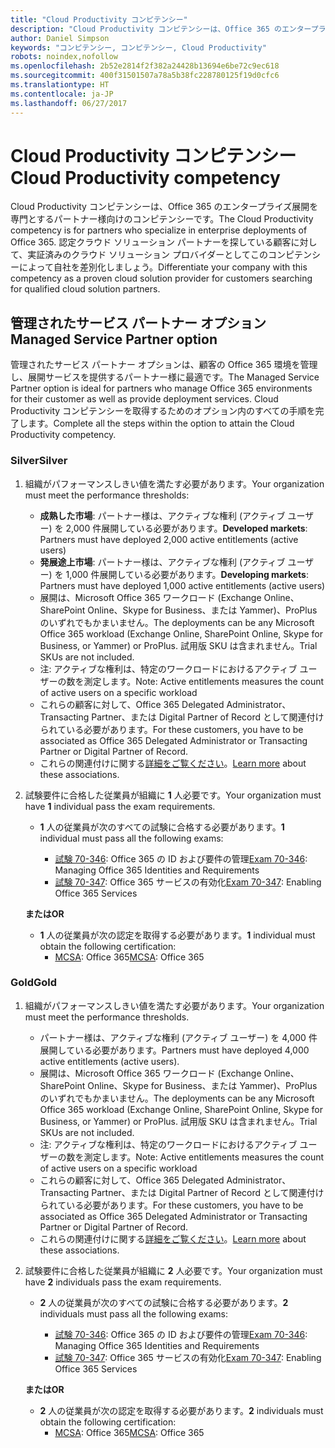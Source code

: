 ```yaml
---
title: "Cloud Productivity コンピテンシー"
description: "Cloud Productivity コンピテンシーは、Office 365 のエンタープライズ展開を専門とするパートナー様向けのコンピテンシーです。 認定クラウド ソリューション パートナーを探している顧客に対して、実証済みのクラウド ソリューション プロバイダーとしてこのコンピテンシーによって自社を差別化しましょう。"
author: Daniel Simpson
keywords: "コンピテンシー, コンピテンシー, Cloud Productivity"
robots: noindex,nofollow
ms.openlocfilehash: 2b52e2814f2f382a24428b13694e6be72c9ec618
ms.sourcegitcommit: 400f31501507a78a5b38fc228780125f19d0cfc6
ms.translationtype: HT
ms.contentlocale: ja-JP
ms.lasthandoff: 06/27/2017
---
```

# <a name="cloud-productivity-competency"></a><span data-ttu-id="e496b-105">Cloud Productivity コンピテンシー</span><span class="sxs-lookup"><span data-stu-id="e496b-105">Cloud Productivity competency</span></span>

<span data-ttu-id="e496b-106">Cloud Productivity コンピテンシーは、Office 365 のエンタープライズ展開を専門とするパートナー様向けのコンピテンシーです。</span><span class="sxs-lookup"><span data-stu-id="e496b-106">The Cloud Productivity competency is for partners who specialize in enterprise deployments of Office 365.</span></span> <span data-ttu-id="e496b-107">認定クラウド ソリューション パートナーを探している顧客に対して、実証済みのクラウド ソリューション プロバイダーとしてこのコンピテンシーによって自社を差別化しましょう。</span><span class="sxs-lookup"><span data-stu-id="e496b-107">Differentiate your company with this competency as a proven cloud solution provider for customers searching for qualified cloud solution partners.</span></span>

## <a name="managed-service-partner-option"></a><span data-ttu-id="e496b-108">管理されたサービス パートナー オプション</span><span class="sxs-lookup"><span data-stu-id="e496b-108">Managed Service Partner option</span></span>
<span data-ttu-id="e496b-109">管理されたサービス パートナー オプションは、顧客の Office 365 環境を管理し、展開サービスを提供するパートナー様に最適です。</span><span class="sxs-lookup"><span data-stu-id="e496b-109">The Managed Service Partner option is ideal for partners who manage Office 365 environments for their customer as well as provide deployment services.</span></span> <span data-ttu-id="e496b-110">Cloud Productivity コンピテンシーを取得するためのオプション内のすべての手順を完了します。</span><span class="sxs-lookup"><span data-stu-id="e496b-110">Complete all the steps within the option to attain the Cloud Productivity competency.</span></span>
### <a name="silver"></a><span data-ttu-id="e496b-111">Silver</span><span class="sxs-lookup"><span data-stu-id="e496b-111">Silver</span></span>
1.  <span data-ttu-id="e496b-112">組織がパフォーマンスしきい値を満たす必要があります。</span><span class="sxs-lookup"><span data-stu-id="e496b-112">Your organization must meet the performance thresholds:</span></span>
    - <span data-ttu-id="e496b-113">**成熟した市場**: パートナー様は、アクティブな権利 (アクティブ ユーザー) を 2,000 件展開している必要があります。</span><span class="sxs-lookup"><span data-stu-id="e496b-113">**Developed markets**: Partners must have deployed 2,000 active entitlements (active users)</span></span>
    - <span data-ttu-id="e496b-114">**発展途上市場**: パートナー様は、アクティブな権利 (アクティブ ユーザー) を 1,000 件展開している必要があります。</span><span class="sxs-lookup"><span data-stu-id="e496b-114">**Developing markets**: Partners must have deployed 1,000 active entitlements (active users)</span></span>
    - <span data-ttu-id="e496b-115">展開は、Microsoft Office 365 ワークロード (Exchange Online、SharePoint Online、Skype for Business、または Yammer)、ProPlus のいずれでもかまいません。</span><span class="sxs-lookup"><span data-stu-id="e496b-115">The deployments can be any Microsoft Office 365 workload (Exchange Online, SharePoint Online, Skype for Business, or Yammer) or ProPlus.</span></span> <span data-ttu-id="e496b-116">試用版 SKU は含まれません。</span><span class="sxs-lookup"><span data-stu-id="e496b-116">Trial SKUs are not included.</span></span>     
    - <span data-ttu-id="e496b-117">注: アクティブな権利は、特定のワークロードにおけるアクティブ ユーザーの数を測定します。</span><span class="sxs-lookup"><span data-stu-id="e496b-117">Note: Active entitlements measures the count of active users on a specific workload</span></span> 
    - <span data-ttu-id="e496b-118">これらの顧客に対して、Office 365 Delegated Administrator、Transacting Partner、または Digital Partner of Record として関連付けられている必要があります。</span><span class="sxs-lookup"><span data-stu-id="e496b-118">For these customers, you have to be associated as Office 365 Delegated Administrator or Transacting Partner or Digital Partner of Record.</span></span>
    - <span data-ttu-id="e496b-119">これらの関連付けに関する[詳細をご覧ください](https://partner.microsoft.com/en-us/membership/digital-partner-of-record)。</span><span class="sxs-lookup"><span data-stu-id="e496b-119">[Learn more](https://partner.microsoft.com/en-us/membership/digital-partner-of-record) about these associations.</span></span>

2. <span data-ttu-id="e496b-120">試験要件に合格した従業員が組織に **1** 人必要です。</span><span class="sxs-lookup"><span data-stu-id="e496b-120">Your organization must have **1** individual pass the exam requirements.</span></span>

    - <span data-ttu-id="e496b-121">**1** 人の従業員が次のすべての試験に合格する必要があります。</span><span class="sxs-lookup"><span data-stu-id="e496b-121">**1** individual must pass all the following exams:</span></span>

        - <span data-ttu-id="e496b-122">[試験 70-346](https://www.microsoft.com/en-us/learning/exam-70-346.aspx): Office 365 の ID および要件の管理</span><span class="sxs-lookup"><span data-stu-id="e496b-122">[Exam 70-346](https://www.microsoft.com/en-us/learning/exam-70-346.aspx): Managing Office 365 Identities and Requirements</span></span>  
        - <span data-ttu-id="e496b-123">[試験 70-347](https://www.microsoft.com/en-us/learning/exam-70-347.aspx): Office 365 サービスの有効化</span><span class="sxs-lookup"><span data-stu-id="e496b-123">[Exam 70-347](https://www.microsoft.com/en-us/learning/exam-70-347.aspx): Enabling Office 365 Services</span></span>
    
    **<span data-ttu-id="e496b-124">または</span><span class="sxs-lookup"><span data-stu-id="e496b-124">OR</span></span>**

    - <span data-ttu-id="e496b-125">**1** 人の従業員が次の認定を取得する必要があります。</span><span class="sxs-lookup"><span data-stu-id="e496b-125">**1** individual must obtain the following certification:</span></span>  
        - <span data-ttu-id="e496b-126">[MCSA](https://www.microsoft.com/en-us/learning/mcsa-office365-certification.aspx): Office 365</span><span class="sxs-lookup"><span data-stu-id="e496b-126">[MCSA](https://www.microsoft.com/en-us/learning/mcsa-office365-certification.aspx): Office 365</span></span>

### <a name="gold"></a><span data-ttu-id="e496b-127">Gold</span><span class="sxs-lookup"><span data-stu-id="e496b-127">Gold</span></span>

1.  <span data-ttu-id="e496b-128">組織がパフォーマンスしきい値を満たす必要があります。</span><span class="sxs-lookup"><span data-stu-id="e496b-128">Your organization must meet the performance thresholds.</span></span> 

    - <span data-ttu-id="e496b-129">パートナー様は、アクティブな権利 (アクティブ ユーザー) を 4,000 件展開している必要があります。</span><span class="sxs-lookup"><span data-stu-id="e496b-129">Partners must have deployed 4,000 active entitlements (active users).</span></span>
    - <span data-ttu-id="e496b-130">展開は、Microsoft Office 365 ワークロード (Exchange Online、SharePoint Online、Skype for Business、または Yammer)、ProPlus のいずれでもかまいません。</span><span class="sxs-lookup"><span data-stu-id="e496b-130">The deployments can be any Microsoft Office 365 workload (Exchange Online, SharePoint Online, Skype for Business, or Yammer) or ProPlus.</span></span> <span data-ttu-id="e496b-131">試用版 SKU は含まれません。</span><span class="sxs-lookup"><span data-stu-id="e496b-131">Trial SKUs are not included.</span></span>
    - <span data-ttu-id="e496b-132">注: アクティブな権利は、特定のワークロードにおけるアクティブ ユーザーの数を測定します。</span><span class="sxs-lookup"><span data-stu-id="e496b-132">Note: Active entitlements measures the count of active users on a specific workload</span></span>
    - <span data-ttu-id="e496b-133">これらの顧客に対して、Office 365 Delegated Administrator、Transacting Partner、または Digital Partner of Record として関連付けられている必要があります。</span><span class="sxs-lookup"><span data-stu-id="e496b-133">For these customers, you have to be associated as Office 365 Delegated Administrator or Transacting Partner or Digital Partner of Record.</span></span>
    - <span data-ttu-id="e496b-134">これらの関連付けに関する[詳細をご覧ください](https://partner.microsoft.com/en-us/membership/digital-partner-of-record)。</span><span class="sxs-lookup"><span data-stu-id="e496b-134">[Learn more](https://partner.microsoft.com/en-us/membership/digital-partner-of-record) about these associations.</span></span>

2.  <span data-ttu-id="e496b-135">試験要件に合格した従業員が組織に **2** 人必要です。</span><span class="sxs-lookup"><span data-stu-id="e496b-135">Your organization must have **2** individuals pass the exam requirements.</span></span>

    - <span data-ttu-id="e496b-136">**2** 人の従業員が次のすべての試験に合格する必要があります。</span><span class="sxs-lookup"><span data-stu-id="e496b-136">**2** individuals must pass all the following exams:</span></span>

        - <span data-ttu-id="e496b-137">[試験 70-346](https://www.microsoft.com/en-us/learning/exam-70-346.aspx): Office 365 の ID および要件の管理</span><span class="sxs-lookup"><span data-stu-id="e496b-137">[Exam 70-346](https://www.microsoft.com/en-us/learning/exam-70-346.aspx): Managing Office 365 Identities and Requirements</span></span>  
        - <span data-ttu-id="e496b-138">[試験 70-347](https://www.microsoft.com/en-us/learning/exam-70-347.aspx): Office 365 サービスの有効化</span><span class="sxs-lookup"><span data-stu-id="e496b-138">[Exam 70-347](https://www.microsoft.com/en-us/learning/exam-70-347.aspx): Enabling Office 365 Services</span></span>
        
    **<span data-ttu-id="e496b-139">または</span><span class="sxs-lookup"><span data-stu-id="e496b-139">OR</span></span>**
    
    - <span data-ttu-id="e496b-140">**2** 人の従業員が次の認定を取得する必要があります。</span><span class="sxs-lookup"><span data-stu-id="e496b-140">**2** individuals must obtain the following certification:</span></span>
        - <span data-ttu-id="e496b-141">[MCSA](https://www.microsoft.com/en-us/learning/mcsa-office365-certification.aspx): Office 365</span><span class="sxs-lookup"><span data-stu-id="e496b-141">[MCSA](https://www.microsoft.com/en-us/learning/mcsa-office365-certification.aspx): Office 365</span></span>





